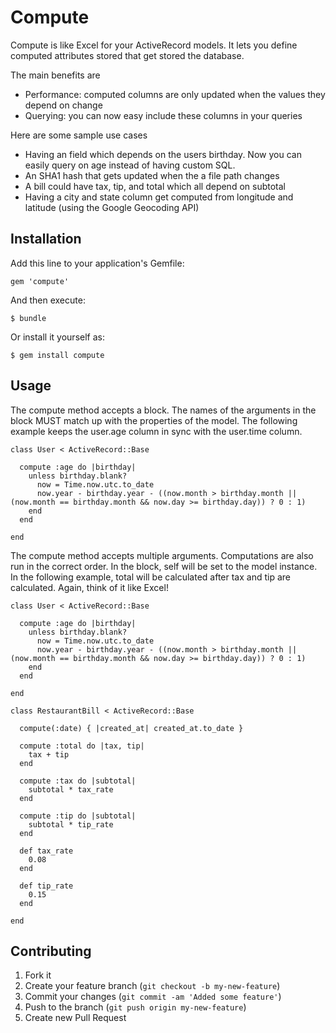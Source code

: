 # Compute

Compute is like Excel for your ActiveRecord models.
It lets you define computed attributes stored that get stored the database.

The main benefits are
- Performance: computed columns are only updated when the values they depend on change
- Querying: you can now easy include these columns in your queries

Here are some sample use cases
- Having an field which depends on the users birthday. Now you can easily query on age instead of having custom SQL.
- An SHA1 hash that gets updated when the a file path changes
- A bill could have tax, tip, and total which all depend on subtotal
- Having a city and state column get computed from longitude and latitude (using the Google Geocoding API)

## Installation

Add this line to your application's Gemfile:

    gem 'compute'

And then execute:

    $ bundle

Or install it yourself as:

    $ gem install compute

## Usage

The compute method accepts a block. 
The names of the arguments in the block MUST match up with the properties of the model.
The following example keeps the user.age column in sync with the user.time column. 

```
class User < ActiveRecord::Base

  compute :age do |birthday|
    unless birthday.blank?
      now = Time.now.utc.to_date
      now.year - birthday.year - ((now.month > birthday.month || (now.month == birthday.month && now.day >= birthday.day)) ? 0 : 1)
    end
  end

end
```

The compute method accepts multiple arguments. Computations are also run in the correct order.
In the block, self will be set to the model instance.
In the following example, total will be calculated after tax and tip are calculated. Again, think of it like Excel!

```
class User < ActiveRecord::Base

  compute :age do |birthday|
    unless birthday.blank?
      now = Time.now.utc.to_date
      now.year - birthday.year - ((now.month > birthday.month || (now.month == birthday.month && now.day >= birthday.day)) ? 0 : 1)
    end
  end

end

class RestaurantBill < ActiveRecord::Base

  compute(:date) { |created_at| created_at.to_date }

  compute :total do |tax, tip|
    tax + tip
  end

  compute :tax do |subtotal|
    subtotal * tax_rate
  end

  compute :tip do |subtotal|
    subtotal * tip_rate
  end

  def tax_rate
    0.08
  end

  def tip_rate
    0.15
  end

end
```

## Contributing

1. Fork it
2. Create your feature branch (`git checkout -b my-new-feature`)
3. Commit your changes (`git commit -am 'Added some feature'`)
4. Push to the branch (`git push origin my-new-feature`)
5. Create new Pull Request
